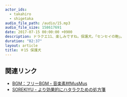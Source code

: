 ```yaml
---
actor_ids:
  - takahiro
  - shigetaka
audio_file_path: /audio/15.mp3
audio_file_size: 158617691
date: 2017-07-15 00:00:00 +0900
description: ドラクエ11、楽しみですね。保護犬。「センセイの鞄」。
duration: "82:37"
layout: article
title: ＃15 保護犬
---
```


## 関連リンク

- [BGM：フリーBGM・音楽素材MusMus](http://musmus.main.jp/)
- [SOREKIYU - より効果的にハタラクための処方箋](https://sorekiyu.jp)

